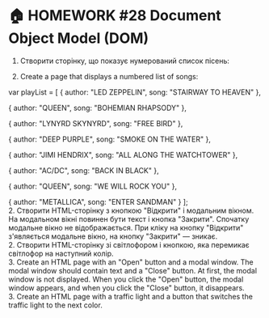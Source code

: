 # 🏠 HOMEWORK #28 Document Object Model (DOM)

1. Створити сторінку, що показує нумерований список пісень:

1. Create a page that displays a numbered list of songs:

var playList = [
{
 author: "LED ZEPPELIN",
 song: "STAIRWAY TO HEAVEN"
},

{
 author: "QUEEN",
 song: "BOHEMIAN RHAPSODY"
},

{
 author: "LYNYRD SKYNYRD",
 song: "FREE BIRD"
},

{
 author: "DEEP PURPLE",
 song: "SMOKE ON THE WATER"
},

{
 author: "JIMI HENDRIX",
 song: "ALL ALONG THE WATCHTOWER"
},

{
 author: "AC/DC",
 song: "BACK IN BLACK"
},

{
 author: "QUEEN",
 song: "WE WILL ROCK YOU"
},

{
 author: "METALLICA",
 song: "ENTER SANDMAN"
}
];
<br>
2. Створити HTML-сторінку з кнопкою "Відкрити" і модальним вікном. На модальном вікні повинен бути текст і кнопка "Закрити". Спочатку модальне вікно не відображається. При кліку на кнопку "Відкрити" з'являється модальне вікно, на кнопку "Закрити" — зникає.<br>
2. Створити HTML-сторінку зі світлофором і кнопкою, яка перемикає світлофор на наступний колір.
<br>
3. Create an HTML page with an "Open" button and a modal window. The modal window should contain text and a "Close" button. At first, the modal window is not displayed. When you click the "Open" button, the modal window appears, and when you click the "Close" button, it disappears.<br>
3. Create an HTML page with a traffic light and a button that switches the traffic light to the next color.
